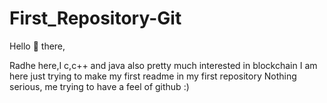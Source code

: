 # First_Repository-Git

Hello 👋 there,
 
 Radhe here,I  c,c++ and java also pretty much interested in blockchain
 I am here just trying to make my first readme in my first repository
 Nothing serious, me trying to have a feel of github :)
